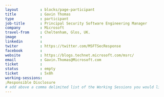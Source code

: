 ```yaml
---
layout          : blocks/page-participant
title           : Gavin Thomas
type            : participant
job-title       : Principal Security Software Engineering Manager
company         : Microsoft
travel-from     : Cheltenham, Glos, UK.
image           : 
linkedin        : 
twiter          : https://twitter.com/MSFTSecResponse
facebook        :
website         : https://blogs.technet.microsoft.com/msrc/
email           : Gavin.Thomas@Microsoft.com
ticket          :
status          : empty
ticket          : 5x8h
working-sessions: 
;Responsible Disclosure
# add above a comma delimited list of the Working Sessions you would like to attend (use the session's title)
---
```


